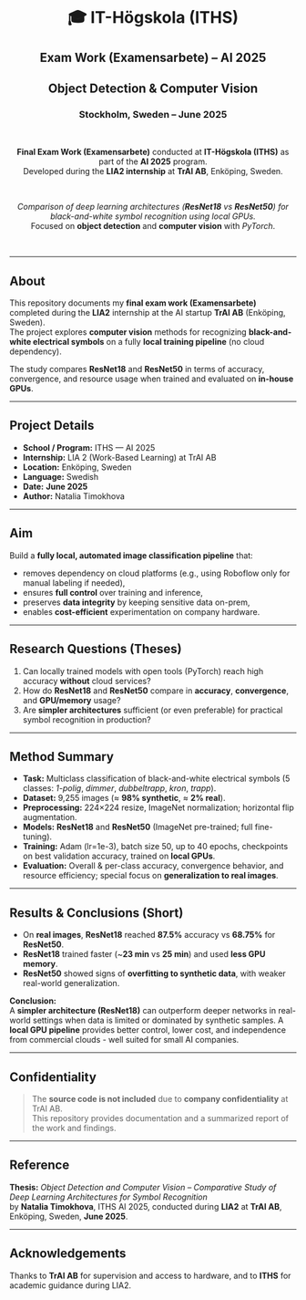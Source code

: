 <h1 align="center">🎓 IT-Högskola (ITHS)</h1>
<h2 align="center">Exam Work (Examensarbete) – AI 2025</h2>
<h2 align="center">Object Detection & Computer Vision</h2>
<h3 align="center">Stockholm, Sweden – June 2025</h3>

<br>

<p align="center">
  <strong>Final Exam Work (Examensarbete)</strong> conducted at <strong>IT-Högskola (ITHS)</strong> as part of the <strong>AI 2025</strong> program.<br>
  Developed during the <strong>LIA2 internship</strong> at <strong>TrAI AB</strong>, Enköping, Sweden.
</p>

<br>

<p align="center">
  <em>Comparison of deep learning architectures (<strong>ResNet18</strong> vs <strong>ResNet50</strong>) for black-and-white symbol recognition using local GPUs.</em><br>
  Focused on <strong>object detection</strong> and <strong>computer vision</strong> with <em>PyTorch</em>.
</p>

<br>

---

## About

This repository documents my **final exam work (Examensarbete)** completed during the **LIA2** internship at the AI startup **TrAI AB** (Enköping, Sweden).  
The project explores **computer vision** methods for recognizing **black-and-white electrical symbols** on a fully **local training pipeline** (no cloud dependency).

The study compares **ResNet18** and **ResNet50** in terms of accuracy, convergence, and resource usage when trained and evaluated on **in-house GPUs**.


---

## Project Details

- **School / Program:** ITHS — AI 2025  
- **Internship:** LIA 2 (Work-Based Learning) at TrAI AB  
- **Location:** Enköping, Sweden
- **Language:** Swedish
- **Date:** **June 2025**  
- **Author:** Natalia Timokhova

---

## Aim

Build a **fully local, automated image classification pipeline** that:

- removes dependency on cloud platforms (e.g., using Roboflow only for manual labeling if needed),  
- ensures **full control** over training and inference,  
- preserves **data integrity** by keeping sensitive data on-prem,  
- enables **cost-efficient** experimentation on company hardware.

---

## Research Questions (Theses)

1. Can locally trained models with open tools (PyTorch) reach high accuracy **without** cloud services?  
2. How do **ResNet18** and **ResNet50** compare in **accuracy**, **convergence**, and **GPU/memory** usage?  
3. Are **simpler architectures** sufficient (or even preferable) for practical symbol recognition in production?

---

## Method Summary

- **Task:** Multiclass classification of black-and-white electrical symbols (5 classes: *1-polig*, *dimmer*, *dubbeltrapp*, *kron*, *trapp*).  
- **Dataset:** 9,255 images (≈ **98% synthetic**, ≈ **2% real**).  
- **Preprocessing:** 224×224 resize, ImageNet normalization; horizontal flip augmentation.  
- **Models:** **ResNet18** and **ResNet50** (ImageNet pre-trained; full fine-tuning).  
- **Training:** Adam (lr=1e-3), batch size 50, up to 40 epochs, checkpoints on best validation accuracy, trained on **local GPUs**.  
- **Evaluation:** Overall & per-class accuracy, convergence behavior, and resource efficiency; special focus on **generalization to real images**.

---

## Results & Conclusions (Short)

- On **real images**, **ResNet18** reached **87.5%** accuracy vs **68.75%** for **ResNet50**.  
- **ResNet18** trained faster (~**23 min** vs **25 min**) and used **less GPU memory**.  
- **ResNet50** showed signs of **overfitting to synthetic data**, with weaker real-world generalization.  

**Conclusion:**  
A **simpler architecture (ResNet18)** can outperform deeper networks in real-world settings when data is limited or dominated by synthetic samples. A **local GPU pipeline** provides better control, lower cost, and independence from commercial clouds - well suited for small AI companies.

---

## Confidentiality

> The **source code is not included** due to **company confidentiality** at TrAI AB.  
> This repository provides documentation and a summarized report of the work and findings.

---

## Reference

**Thesis:** *Object Detection and Computer Vision – Comparative Study of Deep Learning Architectures for Symbol Recognition*  
by **Natalia Timokhova**, ITHS AI 2025, conducted during **LIA2** at **TrAI AB**, Enköping, Sweden, **June 2025**.

---

## Acknowledgements

Thanks to **TrAI AB** for supervision and access to hardware, and to **ITHS** for academic guidance during LIA2.

